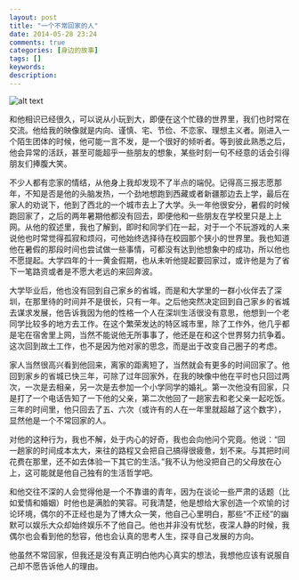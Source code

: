 ```yaml
---
layout: post
title: "一个不常回家的人"
date: 2014-05-28 23:24
comments: true
categories: [身边的故事]
tags: []
keywords: 
description: 
---
```

![alt text](http://ww2.sinaimg.cn/large/e8886fd4jw1eciujibdi8j218g0x7tt2.jpg)  

和他相识已经很久，可以说从小玩到大，即便在这个忙碌的世界里，我们也时常在交流。他给我的映像就是内向、谨慎、宅、节俭、不恋家、理想主义者。刚进入一个陌生团体的时候，他可能一言不发，是一个很好的倾听者。等到彼此熟悉之后，他会异常的活跃，甚至可能超乎一些朋友的想象，某些时刻一句不经意的话会引得朋友们捧腹大笑。

不少人都有恋家的情结，从他身上我却发现不了半点的端倪。记得高三报志愿那年，不知是否是他的头脑发热，一个劲地想跑到西藏或者新疆那边去上学，最后在家人的劝说下，他到了西北的一个城市去上了大学。头一年他很安分，暑假的时候跑回家了，之后的两年暑期他都没有回去，即便他和一些朋友在学校里只是上上网。从他的叙述里，我也了解到，即时和同学们在一起，对于一个不玩游戏的人来说他也时常觉得孤寂和烦闷，可他始终选择待在校园那个狭小的世界里。我也知道他在暑假的那段时间也尝试做一些事情，可都没有达到他想象中的成功，所以他也不愿提起。大学四年的十一黄金假期，也从未听他提起要回家过，或许他是为了省下一笔路资或者是不愿大老远的来回奔波。

<!--more-->
大学毕业后，他也没有回到自己家乡的省城，而是和大学里的一群小伙伴去了深圳，在那里待的时间并不是很长，只有一年。之后他突然决定回到自己家乡的省城去谋求发展，他告诉我因为他的性格一个人在深圳生活很没有意思，他想到一个老同学比较多的地方去工作。在这个繁荣发达的特区城市里，除了工作外，他几乎都是宅在宿舍里上网，当然不能说他无所事事了，他还是在和这个世界努力抗争着。这次回到故土工作，也不是因为他对家的思念，而是出于改变自己圈子的考虑。

家人当然很高兴看到他回来，离家的距离短了，当然就会有更多的时间回家了。他回到家乡的省城已快三年，可除了过年回家外，在我的映像中他在平时也只回过两次，一次是去相亲，另一次是去参加一个小学同学的婚礼。第一次他没有回家，只是打了一个电话告知了一下他的父亲，第二次他回了一趟家去和老父亲一起吃饭。三年的时间里，他只回去了五、六次（或许有的人在一年里就超越了这个数字），显然他是一个不常回家的人。

对他的这种行为，我也不解，处于内心的好奇，我也会向他问个究竟。他说：“回一趟家的时间成本太大，来往的路程又会把自己搞得很疲惫，划不来。与其把时间花费在那里，还不如去体验一下其它的生活。”我不认为他没把自己的父母放在心上，这可能就是他自己独有的生活哲学吧。

和他交往不深的人会觉得他是一个不靠谱的青年，因为在谈论一些严肃的话题（比如爱情和婚姻）时他也是满脸的笑容。可我清楚，他是想给大家创造一个欢愉的讨论环境，偶尔的不正经也是为了博大众一笑，他自己心里明白，那些“不正经”的幽默可以娱乐大众却始终娱乐不了他自己。他也并非没有忧愁，夜深人静的时候，我偶尔也会看到他的愁容，他也会认真的思考人生，探寻自己发展的方向。

他虽然不常回家，但我还是没有真正明白他内心真实的想法，我想他应该有说服自己却不愿告诉他人的理由。